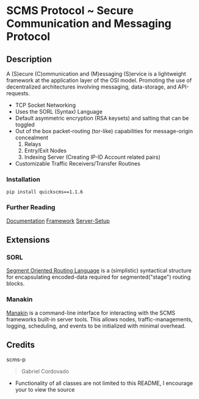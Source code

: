 # SCMS Protocol ~ Secure Communication and Messaging Protocol

## Description

A (S)ecure (C)ommunication and (M)essaging (S)ervice is a lightweight framework at the application layer of the OSI model. Promoting the use of decentralized architectures involving messaging, data-storage, and API-requests.

* TCP Socket Networking 
* Uses the SORL (Syntax) Language
* Default asymmetric encryption (RSA keysets) and salting that can be toggled
* Out of the box packet-routing (tor-like) capabilities for message-origin concealment
	1. Relays
	2. Entry/Exit Nodes
	3. Indexing Server (Creating IP-ID Account related pairs)
* Customizable Traffic Receivers/Transfer Routines

### Installation

	pip install quickscms==1.1.6

### Further Reading

[Documentation](https://github.com/GabeCordo/scms-protocol/tree/master/docs/reference.md)
[Framework](https://github.com/GabeCordo/scms-protocol/tree/master/docs/functions.md)
[Server-Setup](https://github.com/GabeCordo/scms-protocol/tree/master/docs/server.md)

## Extensions

### SORL
[Segment Oriented Routing Language](https://github.com/GabeCordo/scms-protocol/tree/master/docs/markdown.md) is a (simplistic) syntactical structure for encapsulating encoded-data required for segmented("stage") routing blocks. 

### Manakin
[Manakin](https://github.com/GabeCordo/Manakin) is a command-line interface for interacting with the SCMS frameworks built-in server tools. This allows nodes, traffic-managements, logging, scheduling, and events to be initialized with minimal overhead.

## Credits

scms-p
> Gabriel Cordovado

* Functionality of all classes are not limited to this README, I encourage your to view the source
